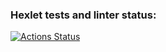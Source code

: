 ### Hexlet tests and linter status:
[![Actions Status](https://github.com/SafarGalimzianov/python-project-52/actions/workflows/hexlet-check.yml/badge.svg)](https://github.com/SafarGalimzianov/python-project-52/actions)